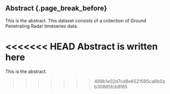 ## Abstract {.page_break_before}

This is the abstract. 
This dataset consists of a collection of Ground Penetrating Radar timeseries data. 

<<<<<<< HEAD
Abstract is written here
=======
This is the abstract.
>>>>>>> 499b1e02d7cd8e6521595ca6b0ab30885fcb8f85
